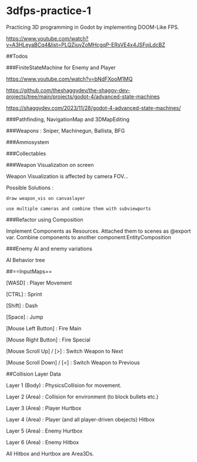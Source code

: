 # 3dfps-practice-1

Practicing 3D programming in Godot by implementing DOOM-Like FPS.

https://www.youtube.com/watch?v=A3HLeyaBCq4&list=PLQZiuyZoMHcgqP-ERsVE4x4JSFojLdcBZ

##Todos

###FiniteStateMachine for Enemy and Player

https://www.youtube.com/watch?v=bNdFXooM1MQ

https://github.com/theshaggydev/the-shaggy-dev-projects/tree/main/projects/godot-4/advanced-state-machines

https://shaggydev.com/2023/11/28/godot-4-advanced-state-machines/


###Pathfinding, NavigationMap and 3DMapEditing

###Weapons : Sniper, Machinegun, Ballista, BFG

###Ammosystem

###Collectables

###Weapon Visualization on screen

Weapon Visualization is affected by camera FOV...

Possible Solutions : 
	
	draw weapon_vis on canvaslayer
	
	use multiple cameras and combine them with subviewports

###Refactor using Composition

Implement Components as Resources. Attached them to scenes as @export var. Combine components to another component:EntityComposition

###Enemy AI and enemy variations

AI Behavior tree

##==InputMaps==

[WASD] : Player Movement

[CTRL] : Sprint

[Shift] : Dash

[Space] : Jump

[Mouse Left Button] : Fire Main

[Mouse Right Button] : Fire Special

[Mouse Scroll Up] / [>] : Switch Weapon to Next

[Mouse Scroll Down] / [<] : Switch Weapon to Previous



##Collision Layer Data

Layer 1 (Body) : PhysicsCollision for movement.

Layer 2 (Area) : Collision for environment (to block bullets etc.)

Layer 3 (Area) : Player Hurtbox

Layer 4 (Area) : Player (and all player-driven obejects) Hitbox

Layer 5 (Area) : Enemy Hurtbox

Layer 6 (Area) : Enemy Hitbox


All Hitbox and Hurtbox are Area3Ds.
